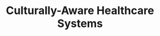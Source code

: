 ---
name: "Culturally Aware Healthcare Systems"
title: "Culturally-Aware Healthcare Systems"
project: null
event: "Advances in Culturually-Aware Intelligent Systems and in Cross-Cultural Psychological Studies, Springer, pp. 97--110"
authors:
- name: "Yin, L."
- name: "Bickmore, T."
year: 2017
resources: null
external_url: null
draft: false
---